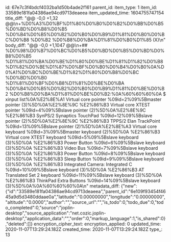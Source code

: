 id: 67e7c3f4bdcf4032ba1d50b4ade2f161
parent_id: 
item_type: 1
item_id: 33589e181fa04386ae94cd9713deaeea
item_updated_time: 1604755747154
title_diff: "@@ -0,0 +1,32 @@\n+%D0%A3%D0%BF%D1%80%D0%B0%D0%B2%D0%BB%D0%B5%D0%BD%D0%B8%D0%B5 %D0%B4%D0%B5%D0%B2%D0%B0%D0%B9%D1%81%D0%B0%D0%BC%D0%B8 %D0%B2 %D0%B8%D0%BA%D1%81%D0%B0%D1%85 (X)\n"
body_diff: "@@ -0,0 +1,1047 @@\n+## %D0%98%D0%B7%D0%BC%D0%B5%D0%BD%D0%B5%D0%BD%D0%B8%D0%B5 %D1%81%D0%BA%D0%BE%D1%80%D0%BE%D1%81%D1%82%D0%B8 %D1%82%D0%BE%D1%87%D0%BF%D0%B0%D0%B4%D0%B0%0A%D0%A1%D0%BC%D0%BE%D1%82%D1%80%D0%B8%D0%BC %D0%BD%D0%B0 %D1%81%D0%BF%D0%B8%D1%81%D0%BE%D0%BA %D0%B4%D0%B5%D0%B2%D0%B0%D0%B9%D1%81%D0%BE%D0%B2 %D0%B8%D0%BA%D1%81%D0%BE%D0%B2:%0A%60%60%60%0A $ xinput list%0A%E2%8E%A1 Virtual core pointer                    %09id=2%09%5Bmaster pointer  (3)%5D%0A%E2%8E%9C   %E2%86%B3 Virtual core XTEST pointer              %09id=4%09%5Bslave  pointer  (2)%5D%0A%E2%8E%9C   %E2%86%B3 SynPS/2 Synaptics TouchPad              %09id=12%09%5Bslave  pointer  (2)%5D%0A%E2%8E%9C   %E2%86%B3 TPPS/2 Elan TrackPoint                  %09id=13%09%5Bslave  pointer  (2)%5D%0A%E2%8E%A3 Virtual core keyboard                   %09id=3%09%5Bmaster keyboard (2)%5D%0A    %E2%86%B3 Virtual core XTEST keyboard             %09id=5%09%5Bslave  keyboard (3)%5D%0A    %E2%86%B3 Power Button                            %09id=6%09%5Bslave  keyboard (3)%5D%0A    %E2%86%B3 Video Bus                               %09id=7%09%5Bslave  keyboard (3)%5D%0A    %E2%86%B3 Power Button                            %09id=8%09%5Bslave  keyboard (3)%5D%0A    %E2%86%B3 Sleep Button                            %09id=9%09%5Bslave  keyboard (3)%5D%0A    %E2%86%B3 Integrated Camera: Integrated C         %09id=10%09%5Bslave  keyboard (3)%5D%0A    %E2%86%B3 AT Translated Set 2 keyboard            %09id=11%09%5Bslave  keyboard (3)%5D%0A    %E2%86%B3 ThinkPad Extra Buttons                  %09id=14%09%5Bslave  keyboard (3)%5D%0A%0A%60%60%60%0A\n"
metadata_diff: {"new":{"id":"33589e181fa04386ae94cd9713deaeea","parent_id":"6e109f93454f4645a9d5d3480ddaae0a","latitude":"0.00000000","longitude":"0.00000000","altitude":"0.0000","author":"","source_url":"","is_todo":0,"todo_due":0,"todo_completed":0,"source":"joplin-desktop","source_application":"net.cozic.joplin-desktop","application_data":"","order":0,"markup_language":1,"is_shared":0},"deleted":[]}
encryption_cipher_text: 
encryption_applied: 0
updated_time: 2020-11-07T13:29:24.182Z
created_time: 2020-11-07T13:29:24.182Z
type_: 13